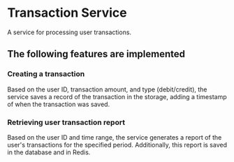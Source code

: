 # Transaction Service

A service for processing user transactions.

## The following features are implemented

### Creating a transaction

Based on the user ID, transaction amount, and type (debit/credit), the service saves a record of the transaction in the storage, adding a timestamp of when the transaction was saved.

### Retrieving user transaction report

Based on the user ID and time range, the service generates a report of the user's transactions for the specified period. Additionally, this report is saved in the database and in Redis.
